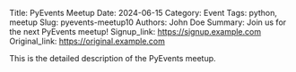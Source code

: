 Title: PyEvents Meetup
Date: 2024-06-15
Category: Event
Tags: python, meetup
Slug: pyevents-meetup10
Authors: John Doe
Summary: Join us for the next PyEvents meetup!
Signup_link: https://signup.example.com
Original_link: https://original.example.com

This is the detailed description of the PyEvents meetup.
